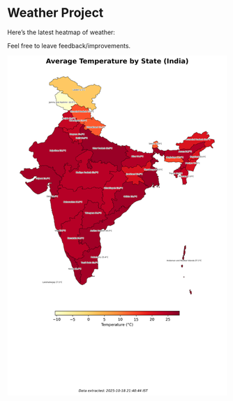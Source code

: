 # Weather Project

Here’s the latest heatmap of weather:

Feel free to leave feedback/improvements.

![India Heatmap](docs/assets/india_heatmap.png?v=F3BC06)
